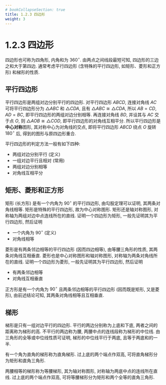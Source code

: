 ```yaml
---
# bookCollapseSection: true
title: 1.2.3 四边形
weight: 3
---
```


# 1.2.3 四边形

四边形也可称为四角形, 内角和为 $360^\circ$. 由两点之间线段最短可知, 四边形的三边之和大于第四边. 通常考虑平行四边形 (含特殊的平行四边形, 如矩形、菱形和正方形) 和梯形的性质.

## 平行四边形

平行四边形是两组对边分别平行的四边形. 对平行四边形 $ABCD$, 连接对角线 $AC$ 可将平行四边形分为 $\triangle ABC$ 和 $\triangle CDA$, 且有 $\triangle ABC\cong \triangle CDA$, 所以 $AB= CD$, $AD= BC$, 即平行四边形的两组对边分别相等. 再连接对角线 $BD$, 并设其与 $AC$ 交于点 $O$, 则 $\triangle AOB\cong \triangle COD$, 即平行四边形的对角线互相平分. 所以平行四边形是**中心对称**图形, 其对称中心为对角线的交点, 即将平行四边形 $ABCD$ 绕点 $O$ 旋转 $180^\circ$ 后, 得到的图形与原四边形重合.

平行四边形的判定方法一般有如下四种:

- 两组对边分别平行 (定义)
- 一组对边平行且相对 (常用)
- 两组对边分别相等
- 对角线互相平分

## 矩形、菱形和正方形

矩形 (长方形) 是有一个内角为 $90^\circ$ 的平行四边形, 由勾股定理可以证明, 其两条对角线相等. 矩形是特殊的平行四边形, 故为中心对称图形. 矩形还是轴对称图形, 对称轴为两组对边中点连线所在的直线. 证明一个四边形为矩形, 一般先证明其为平行四边形, 然后证明

- 一个内角为 $90^\circ$ (定义)
- 对角线相等

菱形是有两条邻边相等的平行四边形 (因而四边相等), 由等腰三角形的性质, 其两条对角线互相垂直. 菱形也是中心对称图形和轴对称图形, 对称轴为两条对角线所在的直线. 证明一个四边形为菱形, 一般先证明其为平行四边形, 然后证明

- 有两条邻边相等
- 对角线互相垂直

正方形是有一个内角为 $90^\circ$ 且两条邻边相等的平行四边形 (因而既是矩形, 又是菱形), 由前述结论可知, 其两条对角线相等且互相垂直.

## 梯形

梯形是只有一组对边平行的四边形. 平行的两边分别称为上底和下底, 两者之间的距离称为梯形的高. 不平行的两边称为腰, 两腰中点的连线段称为梯形的中位线. 由三角形的全等或中位线性质可证明, 梯形的中位线平行于两底, 且等于两底和的一半.

有一个角为直角的梯形称为直角梯形. 过上底的两个端点作双高, 可将直角梯形分为矩形和直角三角形.

两腰相等的梯形称为等腰梯形, 其为轴对称图形, 对称轴为两底中点的连线所在直线. 过上底的两个端点作双高, 可将等腰梯形分为矩形和两个全等的直角三角形.
